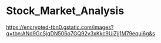 # Stock_Market_Analysis
https://encrypted-tbn0.gstatic.com/images?q=tbn:ANd9GcSjqDN506o7GQ92v3xKkc9UiZjj1M79equi6g&s
